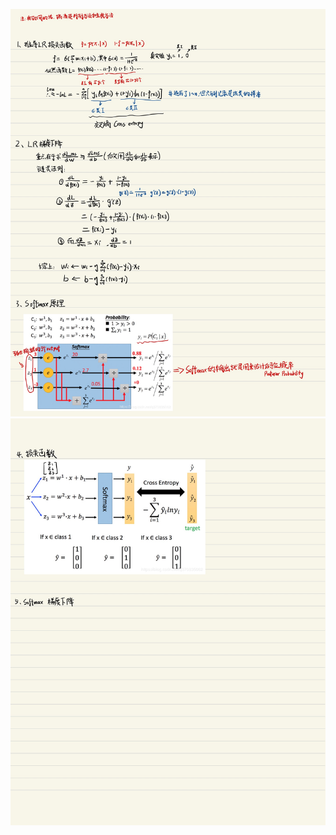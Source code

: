 ![image](https://github.com/keke1u/LeeML/blob/master/LR&Softmax1.jpg?raw=true)
![image](https://github.com/keke1u/LeeML/blob/master/LR&Softmax2.jpg?raw=true)

